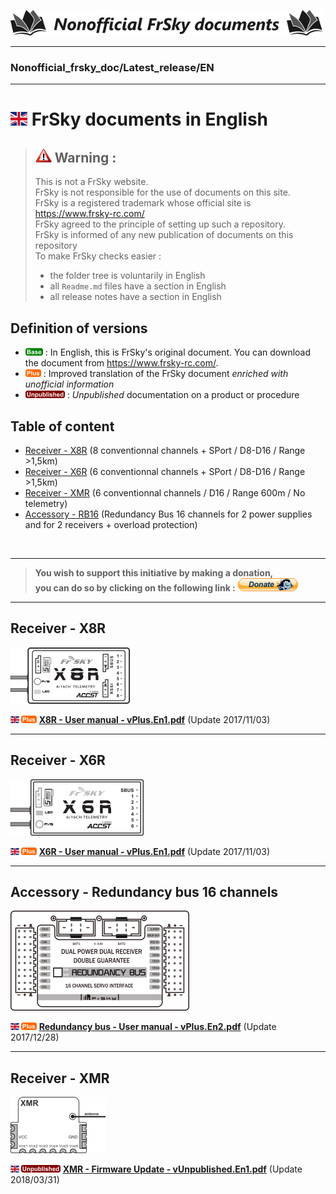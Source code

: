 [![Logo Dépos](../_media/Logo-NonofficialFrSkydocuments-h41.png "Traductions de documents FrSky")](https://github.com/Ceeb182/Nonofficial_frsky_doc)  


----------------------------------------------------------------------------------

### Nonofficial\_frsky\_doc/Latest_release/EN  

----------------------------------------------------------------------------------

# ![<B>](../_media/Flag_EN.png) FrSky documents in English
>## ![Warning>](../_media/Logo-warning.png "Warning") Warning :  
>This is not a FrSky website.  
>FrSky is not responsible for the use of documents on this site.  
>FrSky is a registered trademark whose official site is https://www.frsky-rc.com/  
>FrSky agreed to the principle of setting up such a repository.  
>FrSky is informed of any new publication of documents on this repository  
>To make FrSky checks easier :  
>- the folder tree is voluntarily in English  
>- all `Readme.md` files have a section in English  
>- all release notes have a section in English  

## Definition of versions
- ![<B>](../_media/B-Base.png) : In English, this is FrSky's original document. You can download the document from https://www.frsky-rc.com/.  
- ![<B>](../_media/B-Plus.png) : Improved translation of the FrSky document *enriched with unofficial information*  
- ![<B>](../_media/B-Unpublished.png) : *Unpublished* documentation on a product or procedure  

## Table of content
- [Receiver - X8R](#X8R) (8 conventionnal channels + SPort / D8-D16 / Range >1,5km)  
- [Receiver - X6R](#X6R) (6 conventionnal channels + SPort / D8-D16 / Range >1,5km)  
- [Receiver - XMR](#XMR) (6 conventionnal channels / D16 / Range 600m / No telemetry)  
- [Accessory - RB16](#RB16) (Redundancy Bus 16 channels for 2 power supplies and for 2 receivers + overload protection)  
<BR>  

------------------------------------------------------------------------------------------------------------

>**You wish to support this initiative by making a donation,  
>you can do so by clicking on the following link :** [![<Donate Ceeb182>](../_media/Logo-DonateCeeb182.png "Support via Paypal")](https://www.paypal.com/cgi-bin/webscr?cmd=_s-xclick&hosted_button_id=3H34W6LC74WAS)  

------------------------------------------------------------------------------------------------------------

<a name="X8R"></a>
## Receiver - X8R  
![X8R](../_media/Pdt-X8R.png)  

**![<En>](../_media/Flag_ENh11.png) ![<P>](../_media/B-Plus.png) [X8R - User manual - vPlus.En1.pdf](X8R%20-%20User%20manual%20-%20vPlus.En1.pdf)** (Update 2017/11/03)  

------------------------------------------------------------------------------------------------------------

<a name="X6R"></a>
## Receiver - X6R  
![X6R](../_media/Pdt-X6R.png)  

**![<En>](../_media/Flag_ENh11.png) ![<P>](../_media/B-Plus.png) [X6R - User manual - vPlus.En1.pdf](X6R%20-%20User%20manual%20-%20vPlus.En1.pdf)** (Update 2017/11/03)  

------------------------------------------------------------------------------------------------------------

<a name="RB16"></a>
## Accessory - Redundancy bus 16 channels  
![RB16](../_media/Pdt-RB16.png)  

**![<En>](../_media/Flag_ENh11.png) ![<P>](../_media/B-Plus.png) [Redundancy bus - User manual - vPlus.En2.pdf](Redundancy%20bus%20-%20User%20manual%20-%20vPlus.En2.pdf)**  (Update 2017/12/28)  


------------------------------------------------------------------------------------------------------------

<a name="XMR"></a>
## Receiver - XMR  
![XMR](../_media/Pdt-XMR.png)  

**![<En>](../_media/Flag_ENh11.png) ![<P>](../_media/B-Unpublished.png) [XMR - Firmware Update - vUnpublished.En1.pdf](XMR%20-%20Firmware%20Update%20-%20vUnpublished.En1.pdf)**  (Update 2018/03/31)  
